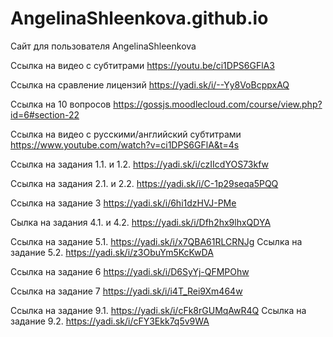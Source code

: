 # AngelinaShleenkova.github.io
Сайт для пользователя AngelinaShleenkova


Ссылка на видео с субтитрами  https://youtu.be/ci1DPS6GFlA3
 
Ссылка на сравление лицензий https://yadi.sk/i/--Yy8VoBcppxAQ

Ссылка на 10 вопросов  https://gossjs.moodlecloud.com/course/view.php?id=6#section-22

Ссылка  на видео с русскими/английский  субтитрами  https://www.youtube.com/watch?v=ci1DPS6GFlA&t=4s

Ссылка на задания 1.1. и 1.2.  https://yadi.sk/i/czIIcdYOS73kfw

Ссылка на задания 2.1. и 2.2. https://yadi.sk/i/C-1p29seqa5PQQ 

Ссылка на задание 3  https://yadi.sk/i/6hi1dzHVJ-PMe

Сылка на задания 4.1. и 4.2. https://yadi.sk/i/Dfh2hx9lhxQDYA

Ссылка на задание 5.1.  https://yadi.sk/i/x7QBA61RLCRNJg
Ссылка на задание 5.2. https://yadi.sk/i/z3ObuYm5KcKwDA

Ссылка на задание 6 https://yadi.sk/i/D6SyYj-QFMPOhw

Ссылка на задание 7 https://yadi.sk/i/i4T_Rei9Xm464w

Ссылка на задание 9.1. https://yadi.sk/i/cFk8rGUMqAwR4Q
Ссылка на задание 9.2. https://yadi.sk/i/cFY3Ekk7q5v9WA

